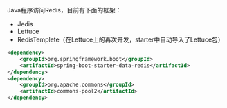 
Java程序访问Redis，目前有下面的框架：
- Jedis
- Lettuce
- RedisTemplete（在Lettuce上的再次开发，starter中自动导入了Lettuce包）


```xml
<dependency>
    <groupId>org.springframework.boot</groupId>  
	<artifactId>spring-boot-starter-data-redis</artifactId>  
</dependency>
<dependency>
	<groupId>org.apache.commons</groupId>  
    <artifactId>commons-pool2</artifactId>  
</dependency>
```